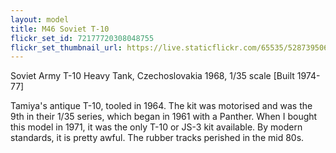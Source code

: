 ```yaml
---
layout: model
title: M46 Soviet T-10
flickr_set_id: 72177720308048755
flickr_set_thumbnail_url: https://live.staticflickr.com/65535/52873950654_7fcd48093b_m.jpg
---
```


Soviet Army T-10 Heavy Tank, Czechoslovakia 1968, 1/35 scale
[Built 1974-77]

Tamiya&#39;s antique T-10, tooled in 1964. The kit was motorised and was the 9th in their 1/35 series, which began in 1961 with a Panther. When I bought this model in 1971, it was the only T-10 or JS-3 kit available. By modern standards, it is pretty awful. The rubber tracks perished in the mid 80s.


